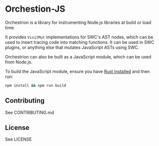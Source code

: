 # Orchestion-JS

Orchestrion is a library for instrumenting Node.js libraries at build or load
time.

It provides `VisitMut` implementations for SWC's AST nodes, which can be used to
insert tracing code into matching functions. It can be used in SWC plugins, or
anything else that mutates JavaScript ASTs using SWC.

Orchestrion can also be built as a JavaScript module, which can be used from
Node.js.

To build the JavaScript module, ensure you have
[Rust installed](https://www.rust-lang.org/tools/install) and then run:

```bash
npm install && npm run build
```

## Contributing

See CONTRIBUTING.md

## License

See LICENSE
